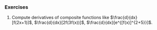 ---
---

### Exercises

1. Compute derivatives of composite functions like $\frac{d}{dx}[f(2x+1)]$, $\frac{d}{dx}[2f(3f(x))]$, $\frac{d}{dx}[e^{[f(x)]^{2+5}}]$.
